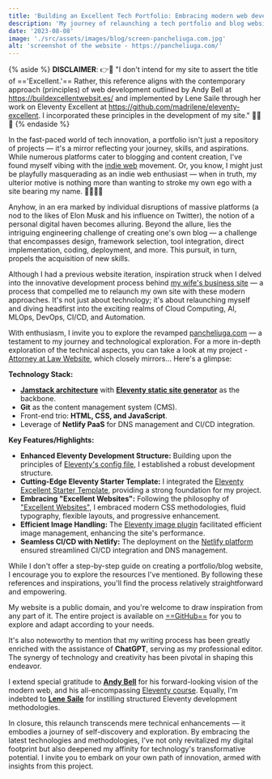 ```yaml
---
title: 'Building an Excellent Tech Portfolio: Embracing modern web development principles'
description: 'My journey of relaunching a tech portfolio and blog website.'
date: '2023-08-08'
image: './src/assets/images/blog/screen-pancheliuga.com.jpg'
alt: 'screenshot of the website - https://pancheliuga.com/'
---
```


{% aside %} **DISCLAIMER**: 👉🚫 "I don't intend for my site to assert the title of =='Excellent.'== Rather, this reference aligns with the contemporary approach (principles) of web development outlined by Andy Bell at https://buildexcellentwebsit.es/ and implemented by Lene Saile through her work on Eleventy Excellent at https://github.com/madrilene/eleventy-excellent. I incorporated these principles in the development of my site." 👨‍💻🚀 {% endaside %}

In the fast-paced world of tech innovation, a portfolio isn't just a repository of projects — it's a mirror reflecting your journey, skills, and aspirations. While numerous platforms cater to blogging and content creation, I've found myself vibing with the [indie web](https://indieweb.org/) movement. Or, you know, I might just be playfully masquerading as an indie web enthusiast — when in truth, my ulterior motive is nothing more than wanting to stroke my own ego with a site bearing my name. 🤔🌐💁‍♂️

Anyhow, in an era marked by individual disruptions of massive platforms (a nod to the likes of Elon Musk and his influence on Twitter), the notion of a personal digital haven becomes alluring. Beyond the allure, lies the intriguing engineering challenge of creating one's own blog — a challenge that encompasses design, framework selection, tool integration, direct implementation, coding, deployment, and more. This pursuit, in turn, propels the acquisition of new skills.

Although I had a previous website iteration, inspiration struck when I delved into the innovative development process behind [my wife's business site](https://advocatherine.expert/) — a process that compelled me to relaunch my own site with these modern approaches. It's not just about technology; it's about relaunching myself and diving headfirst into the exciting realms of Cloud Computing, AI, MLOps, DevOps, CI/CD, and Automation.

With enthusiasm, I invite you to explore the revamped [pancheliuga.com](https://pancheliuga.com/) — a testament to my journey and technological exploration. For a more in-depth exploration of the technical aspects, you can take a look at my project - [Attorney at Law Website](/projects/attorney-at-law-website-empowering-legal-excellence-online/), which closely mirrors... Here's a glimpse:

**Technology Stack:**

- [**Jamstack architecture**](<(https://en.wikipedia.org/wiki/Jamstack)>) with [**Eleventy static site generator**](https://www.11ty.dev/) as the backbone.
- **Git** as the content management system (CMS).
- Front-end trio: **HTML, CSS, and JavaScript**.
- Leverage of **Netlify PaaS** for DNS management and CI/CD integration.

**Key Features/Highlights:**

- **Enhanced Eleventy Development Structure:** Building upon the principles of [Eleventy's config file](https://www.lenesaile.com/en/blog/organizing-the-eleventy-config-file/), I established a robust development structure.
- **Cutting-Edge Eleventy Starter Template:** I integrated the [Eleventy Excellent Starter Template](https://github.com/madrilene/eleventy-excellent), providing a strong foundation for my project.
- **Embracing "Excellent Websites":** Following the philosophy of ["Excellent Websites"](https://buildexcellentwebsit.es/), I embraced modern CSS methodologies, fluid typography, flexible layouts, and progressive enhancement.
- **Efficient Image Handling:** The [Eleventy image plugin](https://www.11ty.dev/docs/plugins/image/) facilitated efficient image management, enhancing the site's performance.
- **Seamless CI/CD with Netlify:** The deployment on the [Netlify platform](https://www.netlify.com/) ensured streamlined CI/CD integration and DNS management.

While I don't offer a step-by-step guide on creating a portfolio/blog website, I encourage you to explore the resources I've mentioned. By following these references and inspirations, you'll find the process relatively straightforward and empowering.

My website is a public domain, and you're welcome to draw inspiration from any part of it. The entire project is available on [==GitHub==](https://github.com/pancheliuga/pancheliuga.com_v2) for you to explore and adapt according to your needs.

It's also noteworthy to mention that my writing process has been greatly enriched with the assistance of **ChatGPT**, serving as my professional editor. The synergy of technology and creativity has been pivotal in shaping this endeavor.

I extend special gratitude to [**Andy Bell**](https://set.studio/) for his forward-looking vision of the modern web, and his all-encompassing [Eleventy course](https://learneleventyfromscratch.com/). Equally, I'm indebted to [**Lene Saile**](https://www.lenesaile.com/) for instilling structured Eleventy development methodologies.

In closure, this relaunch transcends mere technical enhancements — it embodies a journey of self-discovery and exploration. By embracing the latest technologies and methodologies, I've not only revitalized my digital footprint but also deepened my affinity for technology's transformative potential. I invite you to embark on your own path of innovation, armed with insights from this project.
